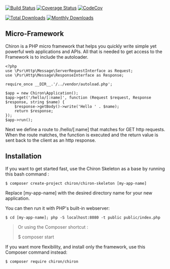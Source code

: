 [![Build Status](https://travis-ci.org/ncou/Chiron.svg?branch=master)](https://travis-ci.org/ncou/Chiron)
[![Coverage Status](https://coveralls.io/repos/github/ncou/Chiron/badge.svg?branch=master)](https://coveralls.io/github/ncou/Chiron?branch=master)
[![CodeCov](https://codecov.io/gh/ncou/Chiron/branch/master/graph/badge.svg)](https://codecov.io/gh/ncou/Chiron)

[![Total Downloads](https://img.shields.io/packagist/dt/chiron/chiron.svg?style=flat-square)](https://packagist.org/packages/chiron/chiron/stats)
[![Monthly Downloads](https://img.shields.io/packagist/dm/chiron/chiron.svg?style=flat-square)](https://packagist.org/packages/chiron/chiron/stats)

Micro-Framework
---------------

Chiron is a PHP micro framework that helps you quickly write simple yet powerful web applications and APIs.
All that is needed to get access to the Framework is to include the autoloader.

    <?php
    use \Psr\Http\Message\ServerRequestInterface as Request;
    use \Psr\Http\Message\ResponseInterface as Response;
    
    require_once __DIR__.'/../vendor/autoload.php';
    
    $app = new Chiron\Application();
    $app->get('/hello/[:name]', function (Request $request, Response $response, string $name) {
        $response->getBody()->write('Hello ' . $name);
        return $response;
    });
    $app->run();

Next we define a route to /hello/[:name] that matches for GET http requests. When the route matches, the function is executed and the return value is sent back to the client as an http response.

Installation
------------

If you want to get started fast, use the Chiron Skeleton as a base by running this bash command :

    $ composer create-project chiron/chiron-skeleton [my-app-name]

Replace [my-app-name] with the desired directory name for your new application.

You can then run it with PHP's built-in webserver:

    $ cd [my-app-name]; php -S localhost:8080 -t public public/index.php

>Or using the Composer shortcut :
>
>$ composer start

If you want more flexibility, and install only the framework, use this Composer command instead:

    $ composer require chiron/chiron
